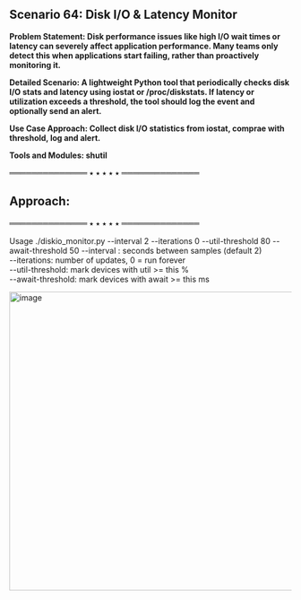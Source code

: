 ## Scenario 64: Disk I/O & Latency Monitor  
**Problem Statement: Disk performance issues like high I/O wait times or latency can severely affect application performance. Many teams only detect this when applications start failing, rather than proactively monitoring it.**  

**Detailed Scenario: A lightweight Python tool that periodically checks disk I/O stats and latency using iostat or /proc/diskstats. If latency or utilization exceeds a threshold, the tool should log the event and optionally send an alert.**  

**Use Case Approach: Collect disk I/O statistics from iostat, comprae with threshold, log and alert.**  

**Tools and Modules: shutil**  


══════════════ ⭑ ⭑ ⭑ ⭑ ⭑ ══════════════

Approach:  
- 

══════════════ ⭑ ⭑ ⭑ ⭑ ⭑ ══════════════

Usage
./diskio_monitor.py --interval 2 --iterations 0 --util-threshold 80 --await-threshold 50
  --interval : seconds between samples (default 2)  
  --iterations: number of updates, 0 = run forever  
  --util-threshold: mark devices with util >= this %  
  --await-threshold: mark devices with await >= this ms  

<img width="1130" height="533" alt="image" src="https://github.com/user-attachments/assets/e548fe2a-d963-46ad-884b-8db0765d10ed" />
